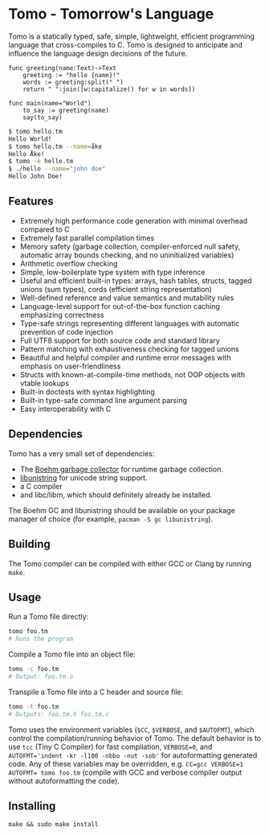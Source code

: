 # Tomo - Tomorrow's Language

Tomo is a statically typed, safe, simple, lightweight, efficient programming
language that cross-compiles to C. Tomo is designed to anticipate and influence
the language design decisions of the future.

```
func greeting(name:Text)->Text
	greeting := "hello {name}!"
	words := greeting:split(" ")
	return " ":join([w:capitalize() for w in words])

func main(name="World")
	to_say := greeting(name)
	say(to_say)
```

```bash
$ tomo hello.tm
Hello World!
$ tomo hello.tm --name=åke
Hello Åke!
$ tomo -e hello.tm
$ ./hello --name="john doe"
Hello John Doe!
```

## Features

- Extremely high performance code generation with minimal overhead compared to C
- Extremely fast parallel compilation times
- Memory safety (garbage collection, compiler-enforced null safety, automatic
	array bounds checking, and no uninitialized variables)
- Arithmetic overflow checking
- Simple, low-boilerplate type system with type inference
- Useful and efficient built-in types: arrays, hash tables, structs, tagged
	unions (sum types), cords (efficient string representation)
- Well-defined reference and value semantics and mutability rules
- Language-level support for out-of-the-box function caching emphasizing
	correctness
- Type-safe strings representing different languages with automatic prevention
	of code injection
- Full UTF8 support for both source code and standard library
- Pattern matching with exhaustiveness checking for tagged unions
- Beautiful and helpful compiler and runtime error messages with emphasis on
	user-friendliness
- Structs with known-at-compile-time methods, not OOP objects with vtable
	lookups
- Built-in doctests with syntax highlighting
- Built-in type-safe command line argument parsing
- Easy interoperability with C

## Dependencies

Tomo has a very small set of dependencies:

- The [Boehm garbage collector](https://www.hboehm.info/gc/) for runtime
	garbage collection.
- [libunistring](https://www.gnu.org/software/libunistring/) for unicode
	string support.
- a C compiler
- and libc/libm, which should definitely already be installed.

The Boehm GC and libunistring should be available on your package manager of
choice (for example, `pacman -S gc libunistring`).

## Building

The Tomo compiler can be compiled with either GCC or Clang by running `make`.

## Usage

Run a Tomo file directly:

```bash
tomo foo.tm
# Runs the program
```

Compile a Tomo file into an object file:

```bash
tomo -c foo.tm
# Output: foo.tm.o
```

Transpile a Tomo file into a C header and source file:
```bash
tomo -t foo.tm
# Outputs: foo.tm.h foo.tm.c
```

Tomo uses the environment variables (`$CC`, `$VERBOSE`, and `$AUTOFMT`), which
control the compilation/running behavior of Tomo. The default behavior is to
use `tcc` (Tiny C Compiler) for fast compilation, `VERBOSE=0`, and
`AUTOFMT='indent -kr -l100 -nbbo -nut -sob'` for autoformatting generated code.
Any of these variables may be overridden, e.g. `CC=gcc VERBOSE=1 AUTOFMT= tomo
foo.tm` (compile with GCC and verbose compiler output without autoformatting
the code).

## Installing

```
make && sudo make install
```
